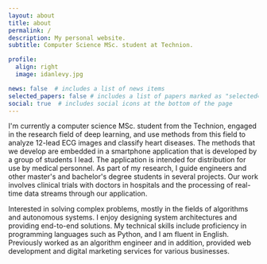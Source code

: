 ```yaml
---
layout: about
title: about
permalink: /
description: My personal website.
subtitle: Computer Science MSc. student at Technion.

profile:
  align: right
  image: idanlevy.jpg

news: false  # includes a list of news items
selected_papers: false # includes a list of papers marked as "selected={true}"
social: true  # includes social icons at the bottom of the page
---
```


I'm currently a computer science MSc. student from the Technion, engaged in the research field of deep learning, and use methods from this field to analyze 12-lead ECG images and classify heart diseases. The methods that we develop are embedded in a smartphone application that is developed by a group of students I lead. The application is intended for distribution for use by medical personnel. As part of my research, I guide engineers and other master's and bachelor's degree students in several projects. Our work involves clinical trials with doctors in hospitals and the processing of real-time data streams through our application.

Interested in solving complex problems, mostly in the fields of algorithms and autonomous systems. I enjoy designing system architectures and providing end-to-end solutions. My technical skills include proficiency in programming languages such as Python, and I am fluent in English. Previously worked as an algorithm engineer and in addition, provided web development and digital marketing services for various businesses.
